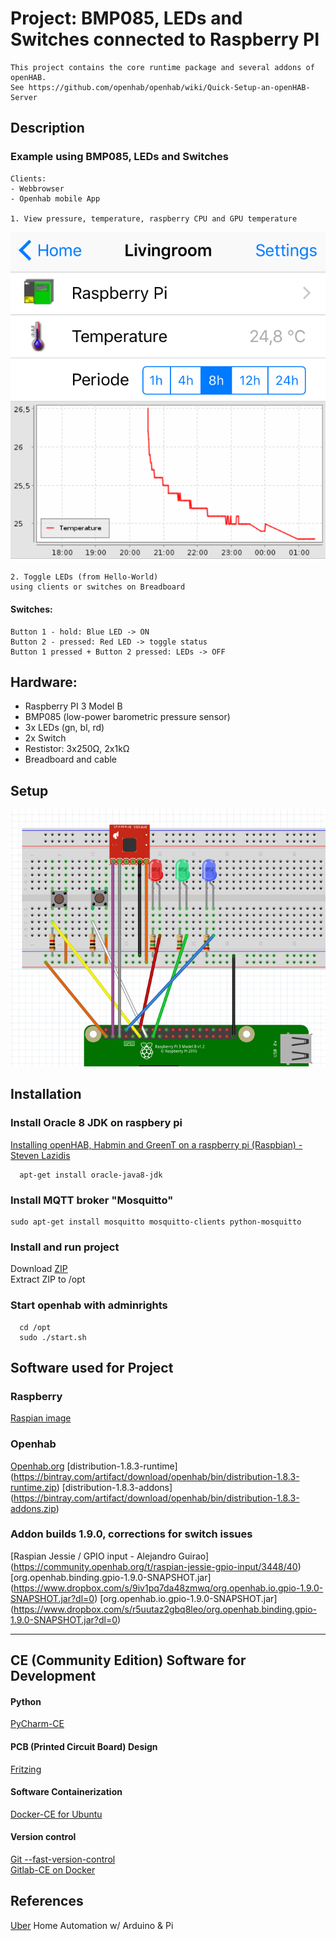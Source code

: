 # Project: BMP085, LEDs and Switches connected to Raspberry PI    
```
This project contains the core runtime package and several addons of openHAB.  
See https://github.com/openhab/openhab/wiki/Quick-Setup-an-openHAB-Server  
```
## Description
### Example using BMP085, LEDs and Switches
```
Clients:
- Webbrowser
- Openhab mobile App

1. View pressure, temperature, raspberry CPU and GPU temperature
```
![Openhab temp](mydocu/images/openhab-temp.png?raw=true)
```
2. Toggle LEDs (from Hello-World)
using clients or switches on Breadboard
```
#### Switches:
```
Button 1 - hold: Blue LED -> ON
Button 2 - pressed: Red LED -> toggle status
Button 1 pressed + Button 2 pressed: LEDs -> OFF
```

## Hardware:
- Raspberry PI 3 Model B
- BMP085 (low-power barometric pressure sensor)
- 3x LEDs (gn, bl, rd)
- 2x Switch
- Restistor: 3x250Ω, 2x1kΩ  
- Breadboard and cable  

## Setup
![Frizzing Setup](mydocu/images/project-setup.png?raw=true)
  
## Installation

### Install Oracle 8 JDK on raspbery pi
[Installing openHAB, Habmin and GreenT on a raspberry pi (Raspbian) - Steven Lazidis](http://www.addictedtopi.com/post/92932590168/installing-openhab-habmin-and-greent-on-a)

```
  apt-get install oracle-java8-jdk
```  
### Install MQTT broker "Mosquitto"
```
sudo apt-get install mosquitto mosquitto-clients python-mosquitto
```
### Install and run project
  Download [ZIP](https://gitlab.fritz.box/Smarthome/Hello-BMP085/repository/archive.zip?ref=master)  
  Extract ZIP to /opt 
  
### Start openhab with adminrights
```  
  cd /opt
  sudo ./start.sh 
```  
  
    
## Software used for Project
### Raspberry
[Raspian image](https://www.raspberrypi.org/downloads/)

### Openhab
[Openhab.org](http://www.openhab.org/)
[distribution-1.8.3-runtime] (https://bintray.com/artifact/download/openhab/bin/distribution-1.8.3-runtime.zip)
[distribution-1.8.3-addons] (https://bintray.com/artifact/download/openhab/bin/distribution-1.8.3-addons.zip)
### Addon builds 1.9.0, corrections for switch issues
[Raspian Jessie / GPIO input - Alejandro Guirao] (https://community.openhab.org/t/raspian-jessie-gpio-input/3448/40)
[org.openhab.binding.gpio-1.9.0-SNAPSHOT.jar] (https://www.dropbox.com/s/9iv1pq7da48zmwq/org.openhab.io.gpio-1.9.0-SNAPSHOT.jar?dl=0)
[org.openhab.io.gpio-1.9.0-SNAPSHOT.jar] (https://www.dropbox.com/s/r5uutaz2gbq8leo/org.openhab.binding.gpio-1.9.0-SNAPSHOT.jar?dl=0)

---
## CE (Community Edition) Software for Development 

#### Python
[PyCharm-CE](http://www.jetbrains.com/pycharm/download/#section=windows)

#### PCB (Printed Circuit Board) Design
[Fritzing](http://fritzing.org/home/)

#### Software Containerization
[Docker-CE for Ubuntu](https://docs.docker.com/engine/installation/linux/ubuntulinux/)

#### Version control
[Git --fast-version-control](https://git-scm.com/about)  
[Gitlab-CE on Docker](https://hub.docker.com/r/gitlab/gitlab-ce/)

## References
[Uber](http://www.instructables.com/id/Uber-Home-Automation-w-Arduino-Pi/?ALLSTEPS)  Home Automation w/ Arduino & Pi